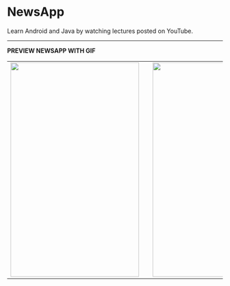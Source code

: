 # NewsApp
Learn Android and Java by watching lectures posted on YouTube.
<hr/>

**PREVIEW NEWSAPP WITH GIF**

<table>
  <tr>
    <td><img src="./Images/prototype1.gif" width="300sp" height="500sp"/><td>
    <td><img src="./Images/prototype4.gif" width="300sp" height="500sp"/><td>
  </tr>
</table>
